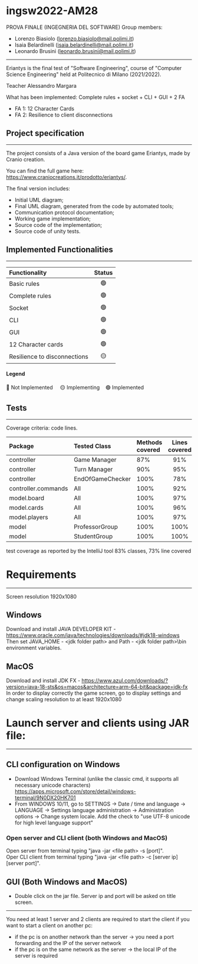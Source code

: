 # ingsw2022-AM28

PROVA FINALE (INGEGNERIA DEL SOFTWARE) Group members:

- Lorenzo Biasiolo (lorenzo.biasiolo@mail.polimi.it)
- Isaia Belardinelli (isaia.belardinelli@mail.polimi.it)
- Leonardo Brusini (leonardo.brusini@mail.polimi.it)

--------------------------------------------
Eriantys is the final test of "Software Engineering", course of "Computer Science Engineering" held at Politecnico di Milano (2021/2022).

Teacher Alessandro Margara

What has been implemented:
Complete rules + socket + CLI + GUI + 2 FA
- FA 1: 12 Character Cards
- FA 2: Resilience to client disconnections

## Project specification
------------------------------------------------------------------------
The project consists of a Java version of the board game Eriantys, made by Cranio creation.

You can find the full game here: https://www.craniocreations.it/prodotto/eriantys/.

The final version includes:

- Initial UML diagram;
- Final UML diagram, generated from the code by automated tools;
- Communication protocol documentation;
- Working game implementation;
- Source code of the implementation;
- Source code of unity tests.

## Implemented Functionalities
------------------------------------------------------------------------
| Functionality                | Status |
|:-----------------------------|:------:|
| Basic rules                  |   🟢   |
| Complete rules               |   🟢   |
| Socket                       |   🟢   |
| CLI                          |   🟢   |
| GUI                          |   🟢   |
| 12 Character cards           |   🟢   |
| Resilience to disconnections |   🟡   |

#### Legend
🔴 Not Implemented &nbsp;&nbsp;&nbsp;&nbsp;🟡 Implementing&nbsp;&nbsp;&nbsp;&nbsp;🟢 Implemented

## Tests
-----------------------------------------------------
Coverage criteria: code lines.

| Package             | Tested Class     | Methods covered | Lines covered |
|:--------------------|:-----------------|:----------------|:-------------:|
| controller          | Game Manager     | 87%             |      91%      |
| controller          | Turn Manager     | 90%             |      95%      |
| controller          | EndOfGameChecker | 100%            |      78%      |
| controller.commands | All              | 100%            |      92%      |
| model.board         | All              | 100%            |      97%      |
| model.cards         | All              | 100%            |      96%      |
| model.players       | All              | 100%            |      97%      |
| model               | ProfessorGroup   | 100%            |     100%      |
| model               | StudentGroup     | 100%            |     100%      |

test coverage as reported by the IntelliJ tool
83% classes, 73% line covered

# Requirements
-----------------------------------------------------
Screen resolution 1920x1080

## Windows
Download and install JAVA DEVELOPER KIT - https://www.oracle.com/java/technologies/downloads/#jdk18-windows <br/>
Then set JAVA_HOME - \<jdk folder path\> and Path - \<jdk folder path\>\bin environment variables.

## MacOS
Download and install JDK FX - https://www.azul.com/downloads/?version=java-18-sts&os=macos&architecture=arm-64-bit&package=jdk-fx <br/>
In order to display correctly the game screen, go to display settings and change scaling resolution to at least 1920x1080

# Launch server and clients using JAR file:
-----------------------------------------------------
## CLI configuration on Windows
- Download Windows Terminal (unlike the classic cmd, it supports all necessary unicode characters)
   https://apps.microsoft.com/store/detail/windows-terminal/9N0DX20HK701
- From WINDOWS 10/11, go to SETTINGS -> Date / time and language -> LANGUAGE -> Settings
   language administration -> Administration options -> Change system locale.
   Add the check to "use UTF-8 unicode for high level language support"

### Open server and CLI client (both Windows and MacOS)
Open server from terminal typing "java -jar \<file path\> -s [port]".<br/>
Oper CLI client from terminal typing "java -jar \<file path\> -c [server ip] [server port]".

## GUI (Both Windows and MacOS)
- Double click on the jar file. Server ip and port will be asked on title screen.
--------------------------------------------------------
   
You need at least 1 server and 2 clients are required to start the client
if you want to start a client on another pc:
- if the pc is on another network than the server -> you need a port forwarding and the IP of the server network
- if the pc is on the same network as the server -> the local IP of the server is required

